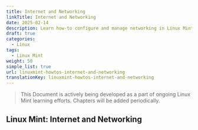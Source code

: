 ```yaml
---
title: Internet and Networking
linkTitle: Internet and Networking
date: 2025-02-14
description: Learn how-to configure and manage networking in Linux Mint with this step-by-step guide on networking tasks and best practices for Linux Mint.
draft: true
categories:
  - Linux
tags:
  - Linux Mint
weight: 50
simple_list: true
url: linuxmint-howtos-internet-and-networking
translationKey: linuxmint-howtos-internet-and-networking
---
```


> This Document is actively being developed as a part of ongoing Linux Mint learning efforts. Chapters will be added periodically.

## Linux Mint: Internet and Networking

